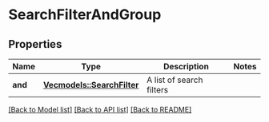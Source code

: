 # SearchFilterAndGroup

## Properties
Name | Type | Description | Notes
------------ | ------------- | ------------- | -------------
**and** | [**Vec<models::SearchFilter>**](SearchFilter.md) | A list of search filters | 

[[Back to Model list]](../README.md#documentation-for-models) [[Back to API list]](../README.md#documentation-for-api-endpoints) [[Back to README]](../README.md)


